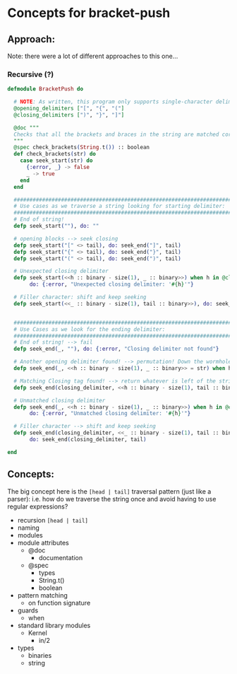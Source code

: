 # Concepts for bracket-push

## Approach:

Note: there were a lot of different approaches to this one...

### Recursive (?)

```elixir
defmodule BracketPush do

  # NOTE: As written, this program only supports single-character delimiters.
  @opening_delimiters ["[", "{", "("]
  @closing_delimiters [")", "}", "]"]

  @doc """
  Checks that all the brackets and braces in the string are matched correctly, and nested correctly.
  """
  @spec check_brackets(String.t()) :: boolean
  def check_brackets(str) do
    case seek_start(str) do
      {:error, _} -> false
      _ -> true
    end
  end

  ###########################################################################
  # Use cases as we traverse a string looking for starting delimiter:
  ###########################################################################
  # End of string!
  defp seek_start(""), do: ""

  # opening blocks --> seek closing
  defp seek_start("[" <> tail), do: seek_end("]", tail)
  defp seek_start("{" <> tail), do: seek_end("}", tail)
  defp seek_start("(" <> tail), do: seek_end(")", tail)

  # Unexpected closing delimiter
  defp seek_start(<<h :: binary - size(1), _ :: binary>>) when h in @closing_delimiters,
       do: {:error, "Unexpected closing delimiter: '#{h}'"}

  # Filler character: shift and keep seeking
  defp seek_start(<<_ :: binary - size(1), tail :: binary>>), do: seek_start(tail)


  ###########################################################################
  # Use Cases as we look for the ending delimiter:
  ###########################################################################
  # End of string! --> fail
  defp seek_end(_, ""), do: {:error, "Closing delimiter not found"}

  # Another opening delimiter found! --> permutation! Down the wormhole!  seek_start()
  defp seek_end(_, <<h :: binary - size(1), _ :: binary>> = str) when h in @opening_delimiters, do: seek_start(str)

  # Matching Closing tag found! --> return whatever is left of the string
  defp seek_end(closing_delimiter, <<h :: binary - size(1), tail :: binary>>) when closing_delimiter == h, do: tail

  # Unmatched closing delimiter
  defp seek_end(_, <<h :: binary - size(1), _ :: binary>>) when h in @closing_delimiters,
       do: {:error, "Unmatched closing delimiter: '#{h}'"}

  # Filler character --> shift and keep seeking
  defp seek_end(closing_delimiter, <<_ :: binary - size(1), tail :: binary>>),
       do: seek_end(closing_delimiter, tail)

end
```

## Concepts:

The big concept here is the `[head | tail]` traversal pattern (just like a parser): i.e. how do we traverse the string once and avoid having to use regular expressions? 

- recursion `[head | tail]`
- naming
- modules
- module attributes
  - @doc
    - documentation
  - @spec
    - types
    - String.t()
    - boolean
- pattern matching
  - on function signature
- guards
  - when
- standard library modules
  - Kernel
    - in/2
- types
  - binaries 
  - string

